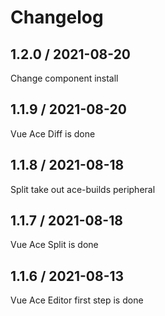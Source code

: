 # Changelog

## 1.2.0 / 2021-08-20

Change component install

## 1.1.9 / 2021-08-20

Vue Ace Diff is done

## 1.1.8 / 2021-08-18

Split take out ace-builds peripheral

## 1.1.7 / 2021-08-18

Vue Ace Split is done

## 1.1.6 / 2021-08-13

Vue Ace Editor first step is done
